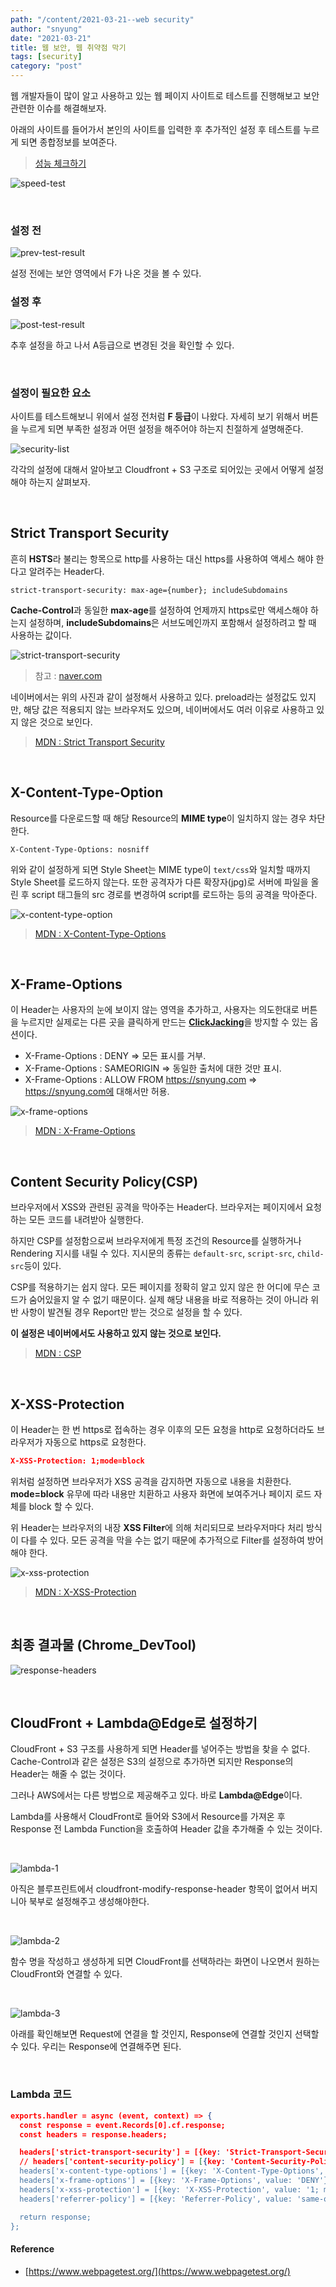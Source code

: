 ```yaml
---
path: "/content/2021-03-21--web security"
author: "snyung"
date: "2021-03-21"
title: 웹 보안, 웹 취약점 막기
tags: [security]
category: "post"
---
```


웹 개발자들이 많이 알고 사용하고 있는 웹 페이지 사이트로 테스트를 진행해보고 보안 관련한 이슈를 해결해보자.

아래의 사이트를 들어가서 본인의 사이트를 입력한 후 추가적인 설정 후 테스트를 누르게 되면 종합정보를 보여준다.

> [성능 체크하기](https://www.webpagetest.org/)

![speed-test](../../assets/web-security/speed-test.png)

<br/>

### 설정 전

![prev-test-result](../../assets/web-security/prev-test-result.png)

설정 전에는 보안 영역에서 F가 나온 것을 볼 수 있다.

### 설정 후

![post-test-result](../../assets/web-security/post-test-result.png)

추후 설정을 하고 나서 A등급으로 변경된 것을 확인할 수 있다.

<br/>

### 설정이 필요한 요소

사이트를 테스트해보니 위에서 설정 전처럼 **F 등급**이 나왔다. 자세히 보기 위해서 버튼을 누르게 되면 부족한 설정과 어떤 설정을 해주어야 하는지 친절하게 설명해준다.

![security-list](../../assets/web-security/security-list.png)

각각의 설정에 대해서 알아보고 Cloudfront + S3 구조로 되어있는 곳에서 어떻게 설정해야 하는지 살펴보자.

<br/>

## Strict Transport Security

흔히 **HSTS**라 불리는 항목으로 http를 사용하는 대신 https를 사용하여 액세스 해야 한다고 알려주는 Header다. 

```text
strict-transport-security: max-age={number}; includeSubdomains
```

**Cache-Control**과 동일한 **max-age**를 설정하여 언제까지 https로만 액세스해야 하는지 설정하며, **includeSubdomains**은 서브도메인까지 포함해서 설정하려고 할 때 사용하는 값이다.

![strict-transport-security](../../assets/web-security/strict-transport-security.png)

> 참고 : [naver.com](https://naver.com)

네이버에서는 위의 사진과 같이 설정해서 사용하고 있다. preload라는 설정값도 있지만, 해당 값은 적용되지 않는 브라우저도 있으며, 네이버에서도 여러 이유로 사용하고 있지 않은 것으로 보인다.

> [MDN : Strict Transport Security](https://developer.mozilla.org/en-US/docs/Web/HTTP/Headers/Strict-Transport-Security)

<br/>

## X-Content-Type-Option

Resource를 다운로드할 때 해당 Resource의 **MIME type**이 일치하지 않는 경우 차단한다.

```text
X-Content-Type-Options: nosniff
```

위와 같이 설정하게 되면 Style Sheet는 MIME type이 `text/css`와 일치할 때까지 Style Sheet를 로드하지 않는다. 또한 공격자가 다른 확장자(jpg)로 서버에 파일을 올린 후 script 태그들의 src 경로를 변경하여 script를 로드하는 등의 공격을 막아준다.

![x-content-type-option](../../assets/web-security/x-content-type-option.png)

> [MDN : X-Content-Type-Options](https://developer.mozilla.org/en-US/docs/Web/HTTP/Headers/X-Content-Type-Options)

<br/>

## X-Frame-Options

이 Header는 사용자의 눈에 보이지 않는 영역을 추가하고, 사용자는 의도한대로 버튼을 누르지만 실제로는 다른 곳을 클릭하게 만드는 [**ClickJacking**](https://en.wikipedia.org/wiki/Clickjacking)을 방지할 수 있는 옵션이다.

- X-Frame-Options : DENY => 모든 표시를 거부.
- X-Frame-Options : SAMEORIGIN => 동일한 출처에 대한 것만 표시.
- X-Frame-Options : ALLOW FROM https://snyung.com => https://snyung.com에 대해서만 허용.

![x-frame-options](../../assets/web-security/x-frame-options.png)

> [MDN : X-Frame-Options](https://developer.mozilla.org/en-US/docs/Web/HTTP/Headers/X-Frame-Options)

<br/>

## Content Security Policy(CSP)

브라우저에서 XSS와 관련된 공격을 막아주는 Header다. 브라우저는 페이지에서 요청하는 모든 코드를 내려받아 실행한다. 

하지만 CSP를 설정함으로써 브라우저에게 특정 조건의 Resource를 실행하거나 Rendering 지시를 내릴 수 있다. 지시문의 종류는 `default-src`, `script-src`, `child-src`등이 있다.

CSP를 적용하기는 쉽지 않다. 모든 페이지를 정확히 알고 있지 않은 한 어디에 무슨 코드가 숨어있을지 알 수 없기 때문이다. 실제 해당 내용을 바로 적용하는 것이 아니라 위반 사항이 발견될 경우 Report만 받는 것으로 설정을 할 수 있다.

**이 설정은 네이버에서도 사용하고 있지 않는 것으로 보인다.**

> [MDN : CSP](https://developer.mozilla.org/en-US/docs/Web/HTTP/CSP)

<br/>

## X-XSS-Protection

이 Header는 한 번 https로 접속하는 경우 이후의 모든 요청을 http로 요청하더라도 브라우저가 자동으로 https로 요청한다.

```json
X-XSS-Protection: 1;mode=block
```

위처럼 설정하면 브라우저가 XSS 공격을 감지하면 자동으로 내용을 치환한다. **mode=block** 유무에 따라 내용만 치환하고 사용자 화면에 보여주거나 페이지 로드 자체를 block 할 수 있다.

위 Header는 브라우저의 내장 **XSS Filter**에 의해 처리되므로 브라우저마다 처리 방식이 다를 수 있다. 모든 공격을 막을 수는 없기 때문에 추가적으로 Filter를 설정하여 방어해야 한다.

![x-xss-protection](../../assets/web-security/x-xss-protection.png)

> [MDN : X-XSS-Protection](https://developer.mozilla.org/en-US/docs/Web/HTTP/Headers/X-XSS-Protection)

<br/>

## 최종 결과물 (Chrome_DevTool)

![response-headers](../../assets/web-security/response-headers.png)

<br/>

## CloudFront + Lambda@Edge로 설정하기

CloudFront + S3 구조를 사용하게 되면 Header를 넣어주는 방법을 찾을 수 없다. Cache-Control과 같은 설정은 S3의 설정으로 추가하면 되지만 Response의 Header는 해줄 수 없는 것이다.

그러나 AWS에서는 다른 방법으로 제공해주고 있다. 바로 **Lambda@Edge**이다.

Lambda를 사용해서 CloudFront로 들어와 S3에서 Resource를 가져온 후 Response 전 Lambda Function을 호출하여 Header 값을 추가해줄 수 있는 것이다.

<br/>

![lambda-1](../../assets/web-security/lambda-1.png)

아직은 블루프린트에서 cloudfront-modify-response-header 항목이 없어서 버지니아 북부로 설정해주고 생성해야한다.

<br/>

![lambda-2](../../assets/web-security/lambda-2.png)

함수 명을 작성하고 생성하게 되면 CloudFront를 선택하라는 화면이 나오면서 원하는 CloudFront와 연결할 수 있다.

<br/>

![lambda-3](../../assets/web-security/lambda-3.png)

아래를 확인해보면 Request에 연결을 할 것인지, Response에 연결할 것인지 선택할 수 있다. 우리는 Response에 연결해주면 된다.

<br/>

### Lambda 코드

```json
exports.handler = async (event, context) => {
  const response = event.Records[0].cf.response;
  const headers = response.headers;

  headers['strict-transport-security'] = [{key: 'Strict-Transport-Security', value: 'max-age=63072000; includeSubdomains;'}]; 
  // headers['content-security-policy'] = [{key: 'Content-Security-Policy', value: default-src 'none'; img-src 'self'; script-src 'self'; style-src 'self'; object-src 'none'"}]; 
  headers['x-content-type-options'] = [{key: 'X-Content-Type-Options', value: 'nosniff'}]; 
  headers['x-frame-options'] = [{key: 'X-Frame-Options', value: 'DENY'}]; 
  headers['x-xss-protection'] = [{key: 'X-XSS-Protection', value: '1; mode=block'}]; 
  headers['referrer-policy'] = [{key: 'Referrer-Policy', value: 'same-origin'}]; 

  return response;
};
```

#### Reference

- [https://www.webpagetest.org/](https://www.webpagetest.org/)

